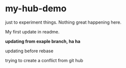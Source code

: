 # my-hub-demo
just to experiment things. Nothing great happening here.

My first update in readme.

__updating from exaple branch, ha ha__

updating before rebase

trying to create a conflict from git hub
